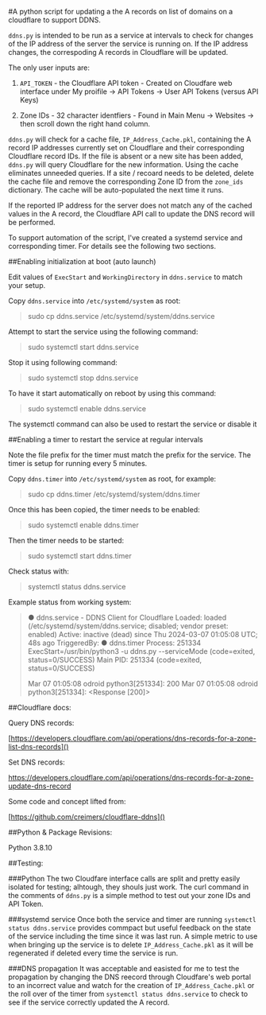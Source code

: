 #A python script for updating a the A records on list of domains on a cloudflare to support DDNS.

`ddns.py` is intended to be run as a service at intervals to check for changes of the IP address of the server the service is running on.  If the IP address changes, the correspoding A records in Cloudflare will be updated.

The only user inputs are:

1) `API_TOKEN` - the Cloudflare API token - Created on Cloudfare web interface under My proifile -> API Tokens -> User API Tokens (versus API Keys)


2) Zone IDs - 32 character identfiers - Found in Main Menu -> Websites -> <Specific Website Button> then scroll down the right hand column.

`ddns.py` will check for a cache file, `IP_Address_Cache.pkl`, containing the A record IP addresses currently set on Cloudflare and their corresponding Cloudflare record IDs.  If the file is absent or a new site has been added, `ddns.py` will query Cloudflare for the new information.  Using the cache eliminates unneeded queries.  If a site / recoard needs to be deleted, delete the cache file and remove the corresponding Zone ID from the `zone_ids` dictionary.  The cache will be auto-populated the next time it runs.

If the reported IP address for the server does not match any of the cached values in the A record, the Cloudflare API call to update the DNS record will be performed.

To support automation of the script, I've created a systemd service and corresponding timer.  For details see the following two sections.

##Enabling initialization at boot (auto launch)

Edit values of `ExecStart` and `WorkingDirectory` in `ddns.service` to match your setup.

Copy `ddns.service` into `/etc/systemd/system` as root:

> sudo cp ddns.service /etc/systemd/system/ddns.service

Attempt to start the service using the following command:

> sudo systemctl start ddns.service

Stop it using following command:

> sudo systemctl stop ddns.service

To have it start automatically on reboot by using this command:

> sudo systemctl enable ddns.service

The systemctl command can also be used to restart the service or disable it



##Enabling a timer to restart the service at regular intervals

Note the file prefix for the timer must match the prefix for the service.  The timer is setup for running every 5 minutes.

Copy `ddns.timer` into `/etc/systemd/system` as root, for example:

> sudo cp ddns.timer /etc/systemd/system/ddns.timer

Once this has been copied, the timer needs to be enabled:

> sudo systemctl enable ddns.timer

Then the timer needs to be started:

> sudo systemctl start ddns.timer

Check status with:

> systemctl status ddns.service

Example status from working system:

> ● ddns.service - DDNS Client for Cloudflare
>      Loaded: loaded (/etc/systemd/system/ddns.service; disabled; vendor preset: enabled)
>      Active: inactive (dead) since Thu 2024-03-07 01:05:08 UTC; 48s ago
> TriggeredBy: ● ddns.timer
>     Process: 251334 ExecStart=/usr/bin/python3 -u ddns.py --serviceMode (code=exited, status=0/SUCCESS)
>    Main PID: 251334 (code=exited, status=0/SUCCESS)
> 
> Mar 07 01:05:08 odroid python3[251334]: 200
> Mar 07 01:05:08 odroid python3[251334]: <Response [200]>

##Cloudflare docs:


Query DNS records:

[https://developers.cloudflare.com/api/operations/dns-records-for-a-zone-list-dns-records]()

Set DNS records:

[https://developers.cloudflare.com/api/operations/dns-records-for-a-zone-update-dns-record
]()

Some code and concept lifted from:

[https://github.com/creimers/cloudflare-ddns]()

##Python & Package Revisions:

Python 3.8.10

##Testing:

###Python
The two Cloudfare interface calls are split and pretty easily isolated for testing; alhtough, they shouls just work.  The curl command in the comments of `ddns.py` is a simple method to test out your zone IDs and API Token.

###systemd service
Once both the service and timer are running `systemctl status ddns.service` provides commpact but useful feedback on the state of the service including the time since it was last run.  A simple metric to use when bringing up the service is to delete `IP_Address_Cache.pkl` as it will be regenerated if deleted every time the service is run.

###DNS propagation
It was acceptable and easisted for me to test the propagation by changing the DNS reecord through Cloudfare's web portal to an incorrect value and watch for the creation of `IP_Address_Cache.pkl` or the roll over of the timer from `systemctl status ddns.service` to check to see if the service correctly updated the A record.

